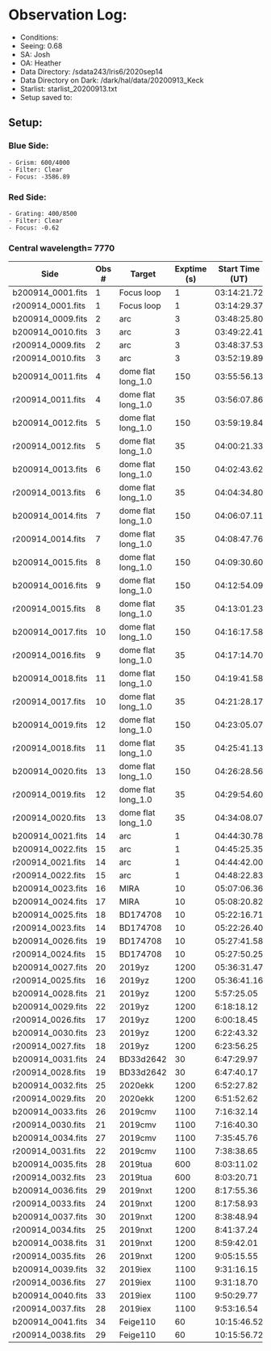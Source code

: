 # Observation Log: 

* Conditions:
* Seeing: 0.68
* SA: Josh
* OA: Heather
* Data Directory: /sdata243/lris6/2020sep14
* Data Directory on Dark: /dark/hal/data/20200913_Keck
* Starlist: starlist_20200913.txt
* Setup saved to: 

## Setup: 


### Blue Side:
    - Grism: 600/4000
    - Filter: Clear
    - Focus: -3586.89

### Red Side:
    - Grating: 400/8500
    - Filter: Clear
    - Focus: -0.62
    
### Central wavelength= 7770


| Side | Obs #     | Target    | Exptime (s) | Start Time (UT) | Airmass | Comments                                                   |
|------|-----------|-----------|-------------|-----------------|---------|------------------------------------------------------------|
|b200914_0001.fits|1|Focus loop        |1|03:14:21.72||long_1.0|
|r200914_0001.fits|1|Focus loop        |1|03:14:29.37||long_1.0|	
|b200914_0009.fits|2|arc               |3|03:48:25.80||long_1.0|
|b200914_0010.fits|3|arc               |3|03:49:22.41||long_1.0|
|r200914_0009.fits|2|arc               |3|03:48:37.53||long_1.0|
|r200914_0010.fits|3|arc               |3|03:52:19.89||long_1.0|
|b200914_0011.fits|4|dome flat long_1.0 |150|03:55:56.13||long_1.0|
|r200914_0011.fits|4|dome flat long_1.0 |35|03:56:07.86||long_1.0|
|b200914_0012.fits|5|dome flat long_1.0 |150|03:59:19.84||long_1.0|
|r200914_0012.fits|5|dome flat long_1.0 |35|04:00:21.33||long_1.0|
|b200914_0013.fits|6|dome flat long_1.0 |150|04:02:43.62||long_1.0|
|r200914_0013.fits|6|dome flat long_1.0 |35|04:04:34.80||long_1.0|
|b200914_0014.fits|7|dome flat long_1.0 |150|04:06:07.11||long_1.0|
|r200914_0014.fits|7|dome flat long_1.0 |35|04:08:47.76||long_1.0|
|b200914_0015.fits|8|dome flat long_1.0 |150|04:09:30.60||long_1.0|
|b200914_0016.fits|9|dome flat long_1.0 |150|04:12:54.09||long_1.0|
|r200914_0015.fits|8|dome flat long_1.0 |35|04:13:01.23||long_1.0|
|b200914_0017.fits|10|dome flat long_1.0    |150|04:16:17.58||long_1.0|
|r200914_0016.fits|9|dome flat long_1.0 |35|04:17:14.70||long_1.0|
|b200914_0018.fits|11|dome flat long_1.0    |150|04:19:41.58||long_1.0|
|r200914_0017.fits|10|dome flat long_1.0    |35|04:21:28.17||long_1.0|
|b200914_0019.fits|12|dome flat long_1.0    |150|04:23:05.07||long_1.0|
|r200914_0018.fits|11|dome flat long_1.0    |35|04:25:41.13||long_1.0|
|b200914_0020.fits|13|dome flat long_1.0    |150|04:26:28.56||long_1.0|
|r200914_0019.fits|12|dome flat long_1.0    |35|04:29:54.60||long_1.0|
|r200914_0020.fits|13|dome flat long_1.0    |35|04:34:08.07||long_1.0|
|b200914_0021.fits|14|arc               |1|04:44:30.78||long_1.0|
|b200914_0022.fits|15|arc               |1|04:45:25.35||long_1.0|
|r200914_0021.fits|14|arc               |1|04:44:42.00||long_1.0|
|r200914_0022.fits|15|arc               |1|04:48:22.83||long_1.0|
|b200914_0023.fits|16|MIRA              |10|05:07:06.36|1.37|direct|
|b200914_0024.fits|17|MIRA              |10|05:08:20.82|1.37|direct|
|b200914_0025.fits|18|BD174708          |10|05:22:16.71|1.59|long_1.0|
|r200914_0023.fits|14|BD174708          |10|05:22:26.40|1.59|long_1.0|
|b200914_0026.fits|19|BD174708          |10|05:27:41.58|1.55|long_1.5|
|r200914_0024.fits|15|BD174708          |10|05:27:50.25|1.55|long_1.5|
|b200914_0027.fits|20|2019yz          |1200|05:36:31.47|1.53|long_1.0|
|r200914_0025.fits|16|2019yz          |1200|05:36:41.16|1.54|long_1.0|
|b200914_0028.fits|21|2019yz          |1200|5:57:25.05|1.70|long_1.0|
|b200914_0029.fits|22|2019yz          |1200|6:18:18.12|1.93|long_1.0|stops manually, don't use it
|r200914_0026.fits|17|2019yz          |1200|6:00:18.45|1.73|long_1.0|
|b200914_0030.fits|23|2019yz          |1200|6:22:43.32|1.99|long_1.0|
|r200914_0027.fits|18|2019yz          |1200|6:23:56.25|2.01|long_1.0|
|b200914_0031.fits|24|BD33d2642          |30|6:47:29.97|1.79|long_1.0|
|r200914_0028.fits|19|BD33d2642          |30|6:47:40.17|1.80|long_1.0|
|b200914_0032.fits|25|2020ekk          |1200|6:52:27.82|1.45|long_1.0|
|r200914_0029.fits|20|2020ekk          |1200|6:51:52.62|1.45|long_1.0|
|b200914_0033.fits|26|2019cmv          |1100|7:16:32.14|1.18|long_1.0|
|r200914_0030.fits|21|2019cmv          |1100|7:16:40.30|1.18|long_1.0|
|b200914_0034.fits|27|2019cmv          |1100|7:35:45.76|1.21|long_1.0|
|r200914_0031.fits|22|2019cmv          |1100|7:38:38.65|1.22|long_1.0|
|b200914_0035.fits|28|2019tua          |600|8:03:11.02|1.02|long_1.0|
|r200914_0032.fits|23|2019tua          |600|8:03:20.71|1.02|long_1.0|
|b200914_0036.fits|29|2019nxt          |1200|8:17:55.36|1.07|long_1.0|
|r200914_0033.fits|24|2019nxt          |1200|8:17:58.93|1.07|long_1.0|
|b200914_0037.fits|30|2019nxt          |1200|8:38:48.94|1.05|long_1.0|
|r200914_0034.fits|25|2019nxt          |1200|8:41:37.24|1.05|long_1.0|
|b200914_0038.fits|31|2019nxt          |1200|8:59:42.01|1.05|long_1.0|
|r200914_0035.fits|26|2019nxt          |1200|9:05:15.55|1.05|long_1.0|
|b200914_0039.fits|32|2019iex          |1100|9:31:16.15|1.04|long_1.0|
|r200914_0036.fits|27|2019iex          |1100|9:31:18.70|1.04|long_1.0|
|b200914_0040.fits|33|2019iex          |1100|9:50:29.77|1.02|long_1.0|
|r200914_0037.fits|28|2019iex          |1100|9:53:16.54|1.02|long_1.0|
|b200914_0041.fits|34|Feige110         |60|10:15:46.52|1.10|long_1.0|
|r200914_0038.fits|29|Feige110         |60|10:15:56.72|1.10|long_1.0|
